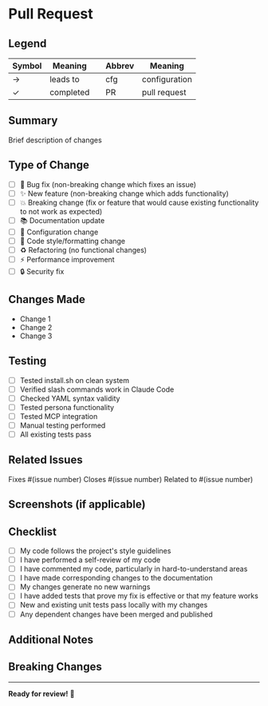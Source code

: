 # Pull Request

## Legend
| Symbol | Meaning | | Abbrev | Meaning |
|--------|---------|---|--------|---------|
| → | leads to | | cfg | configuration |
| ✓ | completed | | PR | pull request |

## Summary
Brief description of changes

## Type of Change
- [ ] 🐛 Bug fix (non-breaking change which fixes an issue)
- [ ] ✨ New feature (non-breaking change which adds functionality)
- [ ] 💥 Breaking change (fix or feature that would cause existing functionality to not work as expected)
- [ ] 📚 Documentation update
- [ ] 🔧 Configuration change
- [ ] 🎨 Code style/formatting change
- [ ] ♻️ Refactoring (no functional changes)
- [ ] ⚡ Performance improvement
- [ ] 🔒 Security fix

## Changes Made
- Change 1
- Change 2
- Change 3

## Testing
- [ ] Tested install.sh on clean system
- [ ] Verified slash commands work in Claude Code
- [ ] Checked YAML syntax validity
- [ ] Tested persona functionality
- [ ] Tested MCP integration
- [ ] Manual testing performed
- [ ] All existing tests pass

## Related Issues
Fixes #(issue number)
Closes #(issue number)
Related to #(issue number)

## Screenshots (if applicable)
<!-- Add screenshots to demonstrate visual changes -->

## Checklist
- [ ] My code follows the project's style guidelines
- [ ] I have performed a self-review of my code
- [ ] I have commented my code, particularly in hard-to-understand areas
- [ ] I have made corresponding changes to the documentation
- [ ] My changes generate no new warnings
- [ ] I have added tests that prove my fix is effective or that my feature works
- [ ] New and existing unit tests pass locally with my changes
- [ ] Any dependent changes have been merged and published

## Additional Notes
<!-- Any additional information, concerns, or notes for reviewers -->

## Breaking Changes
<!-- If this is a breaking change, describe what users need to do to migrate -->

---
**Ready for review!** 🚀